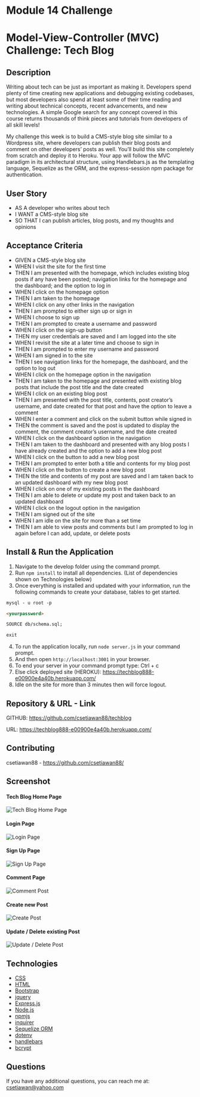 # Module 14 Challenge

# Model-View-Controller (MVC) Challenge: Tech Blog

## Description

Writing about tech can be just as important as making it. Developers spend plenty of time creating new applications and debugging existing codebases, but most developers also spend at least some of their time reading and writing about technical concepts, recent advancements, and new technologies. A simple Google search for any concept covered in this course returns thousands of think pieces and tutorials from developers of all skill levels!

My challenge this week is to build a CMS-style blog site similar to a Wordpress site, where developers can publish their blog posts and comment on other developers’ posts as well. You’ll build this site completely from scratch and deploy it to Heroku. Your app will follow the MVC paradigm in its architectural structure, using Handlebars.js as the templating language, Sequelize as the ORM, and the express-session npm package for authentication.

## User Story

- AS A developer who writes about tech
- I WANT a CMS-style blog site
- SO THAT I can publish articles, blog posts, and my thoughts and opinions

## Acceptance Criteria

- GIVEN a CMS-style blog site
- WHEN I visit the site for the first time
- THEN I am presented with the homepage, which includes existing blog posts if any have been posted; navigation links for the homepage and the dashboard; and the option to log in
- WHEN I click on the homepage option
- THEN I am taken to the homepage
- WHEN I click on any other links in the navigation
- THEN I am prompted to either sign up or sign in
- WHEN I choose to sign up
- THEN I am prompted to create a username and password
- WHEN I click on the sign-up button
- THEN my user credentials are saved and I am logged into the site
- WHEN I revisit the site at a later time and choose to sign in
- THEN I am prompted to enter my username and password
- WHEN I am signed in to the site
- THEN I see navigation links for the homepage, the dashboard, and the option to log out
- WHEN I click on the homepage option in the navigation
- THEN I am taken to the homepage and presented with existing blog posts that include the post title and the date created
- WHEN I click on an existing blog post
- THEN I am presented with the post title, contents, post creator’s username, and date created for that post and have the option to leave a comment
- WHEN I enter a comment and click on the submit button while signed in
- THEN the comment is saved and the post is updated to display the comment, the comment creator’s username, and the date created
- WHEN I click on the dashboard option in the navigation
- THEN I am taken to the dashboard and presented with any blog posts I have already created and the option to add a new blog post
- WHEN I click on the button to add a new blog post
- THEN I am prompted to enter both a title and contents for my blog post
- WHEN I click on the button to create a new blog post
- THEN the title and contents of my post are saved and I am taken back to an updated dashboard with my new blog post
- WHEN I click on one of my existing posts in the dashboard
- THEN I am able to delete or update my post and taken back to an updated dashboard
- WHEN I click on the logout option in the navigation
- THEN I am signed out of the site
- WHEN I am idle on the site for more than a set time
- THEN I am able to view posts and comments but I am prompted to log in again before I can add, update, or delete posts

## Install & Run the Application

1. Navigate to the develop folder using the command prompt.
2. Run `npm install` to install all dependencies. (List of dependencies shown on Technologies below)
3. Once everything is installed and updated with your information, run the following commands to create your database, tables to get started.

```md
mysql - u root -p

<yourpassword>

SOURCE db/schema.sql;

exit
```

4. To run the application locally, run `node server.js` in your command prompt.
5. And then open `http://localhost:3001` in your browser.
6. To end your server in your command prompt type: Ctrl + c
7. Else click deployed site (HEROKU): https://techblog888-e00900e4a40b.herokuapp.com/
8. Idle on the site for more than 3 minutes then will force logout.

## Repository & URL - Link

GITHUB: https://github.com/csetiawan88/techblog

URL: https://techblog888-e00900e4a40b.herokuapp.com/

## Contributing

csetiawan88 - https://github.com/csetiawan88/

## Screenshot

#### Tech Blog Home Page

![Tech Blog Home Page](screenshot1.jpg)

#### Login Page

![Login Page](login.jpg)

#### Sign Up Page

![Sign Up Page](signup.jpg)

#### Comment Page

![Comment Post](addcomment.jpg)

#### Create new Post

![Create Post](create.jpg)

#### Update / Delete existing Post

![Update / Delete Post](updatedelete.jpg)

## Technologies

- [CSS](https://developer.mozilla.org/en-US/docs/Web/CSS)
- [HTML](https://html.com/)
- [Bootstrap](https://getbootstrap.com/)
- [jquery](https://jquery.com/)
- [Express.js](https://expressjs.com/)
- [Node.js](https://nodejs.org/en/)
- [npmjs](https://docs.npmjs.com/)
- [inquirer](https://www.npmjs.com/package/inquirer)
- [Sequelize ORM](https://sequelize.org/)
- [dotenv](https://www.npmjs.com/package/dotenv)
- [handlebars](https://handlebarsjs.com/)
- [bcrypt](https://www.npmjs.com/package/bcrypt)

## Questions

If you have any additional questions, you can reach me at:
csetiawan@yahoo.com
